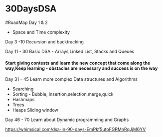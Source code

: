 # 30DaysDSA
#RoadMap
Day 1 & 2
 - Space and Time complexity

Day 3 -10 
Recursion and backtracking

Day 11 - 30
Basic DSA - Arrays,Linked List, Stacks and Queues

#### Start giving contests and learn the new concept that come along the way,Keep learning - obstacles are necessary and success is on the way

Day 31 - 45
Learn more complex Data structures and Algorithms
 - Searching
 - Sorting - Bubble, insertion,selection,merge,quick 
 - Hashmaps
 - Trees
 - Heaps
Sliding window

Day 46 - 70
Learn about Dynamic programming and Graphs

https://whimsical.com/dsa-in-90-days-EmPkf5utoFGRMnRqJjM6YV
